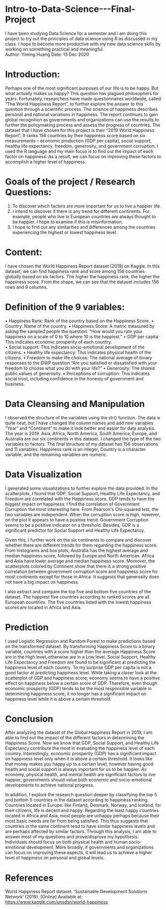 # Intro-to-Data-Science---Final-Project
I have been studying Data Science for a semester and I am doing this project to try out the principles of data science using R as discussed in my class. I hope to become more productive with my new data science skills by working on something practical and meaningful.  
Author: Yiming Huang
Date: 13 Dec 2020


# Introduction: 
Perhaps one of the most significant purposes of our life is to be happy. But what actually makes us happy? This question has plagued philosophers for years. Fortunately, researchers have made questionnaires worldwide, called “The World Happiness Report”, to further explore the answer to this question through a scientific process. The science of happiness describes personal and national variations in happiness. The report continues to gain global recognition as governments and organizations can use the results to further the policymaking process and assess the progress of countries.
The dataset that I have chosen for this project is their “2019 World Happiness Report”. It ranks 156 countries by their happiness score based on six measurements – economic production (GDP per capita), social support, healthy life expectancy, freedom, generosity, and government corruption. I used the R language and my main focus is to find out the impact of each factor on happiness. As a result, we can focus on improving these factors to accomplish a higher level of happiness. 


# Goals of the project / Research Questions:
1.	To discover which factors are more important for us to live a happier life. 
2.	I intend to discover if there is any trend for different continents. For example, people who live in European countries are always thought to be happier. I hope to examine if this is misinformation. 
3.	I hope to find out any similarities and differences among the countries experiencing the highest or lowest happiness level. 

# Content: 
I have chosen the World Happiness Report dataset (2019) on Kaggle. In this dataset, we can find happiness rank and score among 156 countries globally based on six factors. The higher the happiness rank, the higher the happiness score. From the shape, we can see that the dataset includes 156 rows and 9 columns.

# Definition of the 9 variables:
•	Happiness Rank: Rank of the country based on the Happiness Score.
•	Country: Name of the country.
•	Happiness Score: A metric measured by asking the sampled people the question: "How would you rate your happiness on a scale of 0 to 10 where 10 is the happiest."
•	GDP per capita: This indicates economic prosperity of each country.  
•	Social support:  This indicates socio-emotional development of the citizens.
•	Healthy life expectancy: This indicates physical health of the citizens.
•	Freedom to make life choices: The national average of binary responses to the GWP question “Are you satisfied or dissatisfied with your freedom to choose what you do with your life?”
•	Generosity: The shared public values of generosity.
•	Perceptions of corruption: This indicates social trust, including confidence in the honesty of government and business. 


# Data Cleansing and Manipulation
I observed the structure of the variables using the str() function. The data is quite neat, but I have changed the column names and add new variables “Year” and “Continent” to make it look better and easier for data analysis. The year is 2019. Asia, Africa, North America, South America, Europe, and Australia are our six continents in this dataset. I changed the type of the two variables to factors. The final structure of my dataset has 156 observations and 11 variables. Happiness rank is an integer, Country is a character variable, and the remaining variables are numeric.

# Data Visualization
I generated some visualizations to further explore the data provided. In the scatterplots, I found that GDP, Social Support, Healthy Life Expectancy, and Freedom are correlated with the Happiness score. GDP tends to have the biggest impact on happiness. I find the correlation of Government Corruption the most interesting here. From Pearson's Chi-squared test, the two variables are independent. When the corruption score is high, however, on the plot it appears to have a positive trend. Government Corruption seems to be a positive indicator on a threshold. Besides, GDP is a significant predictor for Social Support and Healthy Life Expectancy. 

Given this, I further work on the six continents to compare and discover whether there are different trends for them regarding the happiness score. From histograms and box plots, Australia has the highest average and median happiness score, followed by Europe and North American. Africa and Asia have lower average and median happiness score. Moreover, the scatterplots colored by Continent show that there is a strong positive correlation between government corruption score and happiness score for most continents except for those in Africa. It suggests that generosity does not have a big impact on happiness.

I also extract and compare the top five and bottom five countries of the dataset. The happiest five countries according to ranked scores are all European countries. The five countries listed with the lowest happiness scores are located in Africa and Asia.


# Prediction
I used Logistic Regression and Random Forest to make predictions based on the transformed dataset. By transforming Happiness Score to a binary variable, countries with a score higher than the average Happiness Score are in the High level, otherwise are in a Low level. Social Support, Healthy Life Expectancy and Freedom are found to be significant at predicting the happiness level of each country. To my surprise GDP per capita is not a good factor at predicting happiness level. While taking a closer look at the scatterplot of GDP and happiness score, economy seems to have a positive effect on happiness below a certain score of GDP. Therefore, even though economic prosperity (GDP) tends to be the most responsible variable in determining happiness score, it no longer has a significant impact on happiness level while it is above a certain threshold.


# Conclusion
After analyzing the dataset of the Global Happiness Report in 2019, I am able to find out the impact of the different factors in determining the Happiness Score. Now we know that GDP, Social Support, and Healthy Life Expectancy contribute the most in evaluating the happiness level of each country. Interestingly, economic prosperity (GDP) has a significant impact on happiness level only when it is above a certain threshold. It looks like that money makes you happy up to a certain level, however having good health and social support is always important for us to be happier. As economy, physical health, and mental health are significant factors to live happier, governments should value both economic and socio-emotional developments to achieve national progress. 

In addition, I explore the research question deeper by classifying the top 5 and bottom 5 countries in the dataset according to happiness ranking. Countries located in Europe. like Finland, Denmark, Norway, and Iceland, for their citizens, life is decent and happy. Regarding the least happy countries located in Africa and Asia, most people are unhappy perhaps because their most basic needs are far from being satisfied. This thus suggests that countries in the same continent tend to have similar happiness levels and are perhaps affected by similar factors. 
Through this analysis, I am able to answer most of my questions and prove/disprove my hypothesis. Individuals should focus on both physical health and human socio-emotional development. More broadly, if governments and organizations can focus on improving these aspects, it will lead us to achieve a higher level of happiness on personal and global levels. 


# References
World Happiness Report dataset. ‘Sustainable Development Solutions Network’ (2019). [Online] Available at: https://www.kaggle.com/unsdsn/world-happiness
